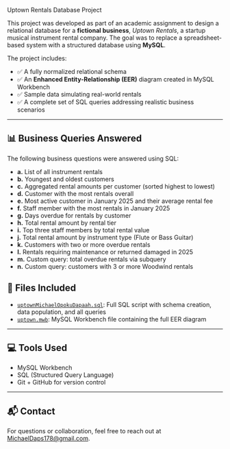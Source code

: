 Uptown Rentals Database Project


This project was developed as part of an academic assignment to design a relational database for a **fictional business**, *Uptown Rentals*, a startup musical instrument rental company. The goal was to replace a spreadsheet-based system with a structured database using **MySQL**.

The project includes:

- ✅ A fully normalized relational schema  
- ✅ An **Enhanced Entity-Relationship (EER)** diagram created in MySQL Workbench  
- ✅ Sample data simulating real-world rentals  
- ✅ A complete set of SQL queries addressing realistic business scenarios

---

## 📊 Business Queries Answered

The following business questions were answered using SQL:

- **a.** List of all instrument rentals  
- **b.** Youngest and oldest customers  
- **c.** Aggregated rental amounts per customer (sorted highest to lowest)  
- **d.** Customer with the most rentals overall  
- **e.** Most active customer in January 2025 and their average rental fee  
- **f.** Staff member with the most rentals in January 2025  
- **g.** Days overdue for rentals by customer  
- **h.** Total rental amount by rental tier  
- **i.** Top three staff members by total rental value  
- **j.** Total rental amount by instrument type (Flute or Bass Guitar)  
- **k.** Customers with two or more overdue rentals  
- **l.** Rentals requiring maintenance or returned damaged in 2025  
- **m.** Custom query: total overdue rentals via subquery  
- **n.** Custom query: customers with 3 or more Woodwind rentals  

## 📂 Files Included

- [`uptownMichaelOpokuDapaah.sql`](./uptownMichaelOpokuDapaah.sql): Full SQL script with schema creation, data population, and all queries  
- [`uptown.mwb`](./uptown.mwb): MySQL Workbench file containing the full EER diagram  

---

## 💻 Tools Used

- MySQL Workbench  
- SQL (Structured Query Language)  
- Git + GitHub for version control

---

## 📬 Contact

For questions or collaboration, feel free to reach out at [MichaelDaps178@gmail.com](mailto:MichaelDaps178@gmail.com).


